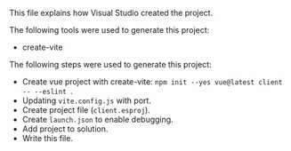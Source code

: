 This file explains how Visual Studio created the project.

The following tools were used to generate this project:
- create-vite

The following steps were used to generate this project:
- Create vue project with create-vite: `npm init --yes vue@latest client -- --eslint `.
- Updating `vite.config.js` with port.
- Create project file (`client.esproj`).
- Create `launch.json` to enable debugging.
- Add project to solution.
- Write this file.

